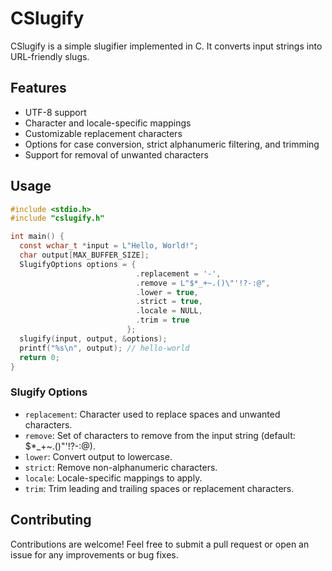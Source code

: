 # CSlugify

CSlugify is a simple slugifier implemented in C. It converts input strings into URL-friendly slugs.

## Features

- UTF-8 support
- Character and locale-specific mappings
- Customizable replacement characters
- Options for case conversion, strict alphanumeric filtering, and trimming
- Support for removal of unwanted characters

## Usage

```c
#include <stdio.h>
#include "cslugify.h"

int main() {
  const wchar_t *input = L"Hello, World!";
  char output[MAX_BUFFER_SIZE];
  SlugifyOptions options = {
                            .replacement = '-',
                            .remove = L"$*_+~.()\"'!?-:@",
                            .lower = true,
                            .strict = true,
                            .locale = NULL,
                            .trim = true
                          };
  slugify(input, output, &options);
  printf("%s\n", output); // hello-world
  return 0;
}
```

### Slugify Options

- `replacement`: Character used to replace spaces and unwanted characters.
- `remove`: Set of characters to remove from the input string (default: $*_+~.()"'!?-:@).
- `lower`: Convert output to lowercase.
- `strict`: Remove non-alphanumeric characters.
- `locale`: Locale-specific mappings to apply.
- `trim`: Trim leading and trailing spaces or replacement characters.

## Contributing

Contributions are welcome! Feel free to submit a pull request or open an issue for any improvements or bug fixes.
